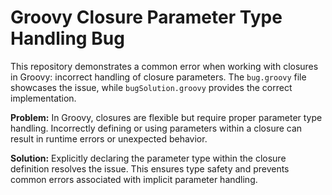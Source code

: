# Groovy Closure Parameter Type Handling Bug

This repository demonstrates a common error when working with closures in Groovy: incorrect handling of closure parameters.  The `bug.groovy` file showcases the issue, while `bugSolution.groovy` provides the correct implementation.

**Problem:**
In Groovy, closures are flexible but require proper parameter type handling. Incorrectly defining or using parameters within a closure can result in runtime errors or unexpected behavior.

**Solution:**
Explicitly declaring the parameter type within the closure definition resolves the issue. This ensures type safety and prevents common errors associated with implicit parameter handling.
